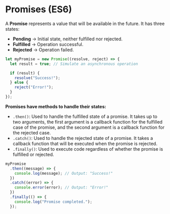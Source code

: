 # Promises (ES6)

A **Promise** represents a value that will be available in the future.
It has three states:
- **Pending** → Initial state, neither fulfilled nor rejected.
- **Fulfilled** → Operation successful.
- **Rejected** → Operation failed.

```js
let myPromise = new Promise((resolve, reject) => {
  let result = true; // Simulate an asynchronous operation

  if (result) {
    resolve("Success!");
  } else {
    reject("Error!");
  }
});
```

**Promises have methods to handle their states:**

- `.then()`: Used to handle the fulfilled state of a promise. It takes up to two arguments, the first argument is a callback function for the fulfilled case of the promise, and the second argument is a callback function for the rejected case.
- `.catch()`: Used to handle the rejected state of a promise. It takes a callback function that will be executed when the promise is rejected.
- `.finally()`: Used to execute code regardless of whether the promise is fulfilled or rejected. 

```js
myPromise
  .then((message) => {
    console.log(message); // Output: "Success!"
  })
  .catch((error) => {
    console.error(error); // Output: "Error!"
  })
  .finally(() => {
    console.log("Promise completed.");
  });
```